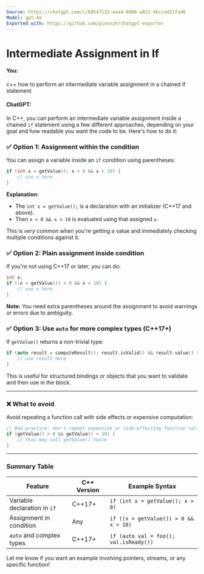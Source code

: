 ```yaml
---
Source: https://chatgpt.com/c/68547133-eea4-8008-a821-4bccad21fad6
Model: gpt-4o
Exported with: https://github.com/pionxzh/chatgpt-exporter
---
```


# Intermediate Assignment in If

#### You:
c++ how to perform an intermediate variable assignment in a chained if statement

#### ChatGPT:
In C++, you can perform an intermediate variable assignment inside a chained `if` statement using a few different approaches, depending on your goal and how readable you want the code to be. Here's how to do it:

### ✅ Option 1: Assignment within the condition

You can assign a variable inside an `if` condition using parentheses:

```cpp
if (int x = getValue(); x > 0 && x < 10) {
    // use x here
}
```

**Explanation:**

- The `int x = getValue();` is a declaration with an initializer (C++17 and above).
- Then `x > 0 && x < 10` is evaluated using that assigned `x`.

This is *very common* when you're getting a value and immediately checking multiple conditions against it.

### ✅ Option 2: Plain assignment inside condition

If you're not using C++17 or later, you can do:

```cpp
int x;
if ((x = getValue()) > 0 && x < 10) {
    // use x here
}
```

**Note:** You need extra parentheses around the assignment to avoid warnings or errors due to ambiguity.

### ✅ Option 3: Use `auto` for more complex types (C++17+)

If `getValue()` returns a non-trivial type:

```cpp
if (auto result = computeResult(); result.isValid() && result.value() > 10) {
    // use result here
}
```

This is useful for structured bindings or objects that you want to validate and then use in the block.

---

### ❌ What to avoid

Avoid repeating a function call with side effects or expensive computation:

```cpp
// Bad practice: don't repeat expensive or side-effecting function calls
if (getValue() > 0 && getValue() < 10) {
    // this may call getValue() twice
}
```

---

### Summary Table

| Feature                      | C++ Version | Example Syntax                         |
| ---------------------------- | ----------- | -------------------------------------- |
| Variable declaration in `if` | C++17+      | `if (int x = getValue(); x > 0)`       |
| Assignment in condition      | Any         | `if ((x = getValue()) > 0 && x < 10)`  |
| `auto` and complex types     | C++17+      | `if (auto val = foo(); val.isReady())` |

Let me know if you want an example involving pointers, streams, or any specific function!
